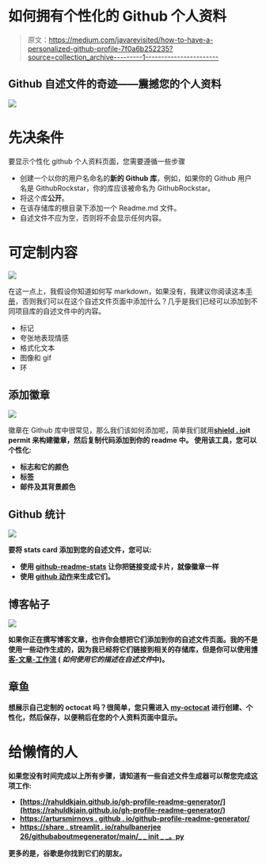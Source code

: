 # 如何拥有个性化的 Github 个人资料

> 原文：<https://medium.com/javarevisited/how-to-have-a-personalized-github-profile-7f0a6b252235?source=collection_archive---------1----------------------->

## Github 自述文件的奇迹——震撼您的个人资料

![](img/71a4002ea1a47ab7d1b89461cf53a9f5.png)

# 先决条件

要显示个性化 github 个人资料页面，您需要遵循一些步骤

*   创建一个以你的用户名命名的**新的 Github 库**，例如，如果你的 Github 用户名是 GithubRockstar，你的库应该被命名为 GithubRockstar。
*   将这个库**公开**。
*   在该存储库的根目录下添加一个 Readme.md 文件。
*   自述文件不应为空，否则将不会显示任何内容。

# 可定制内容

![](img/3ec21b1c2d1ec4225e99789496ea994f.png)

在这一点上，我假设你知道如何写 markdown，如果没有，我建议你阅读这本[手册](https://www.markdownguide.org/basic-syntax/)，否则我们可以在这个自述文件页面中添加什么？几乎是我们已经可以添加到不同项目库的自述文件中的内容。

*   标记
*   夸张地表现情感
*   格式化文本
*   图像和 gif
*   环

## 添加徽章

![](img/066c49611850b6d9576bdfb1f42413be.png)

徽章在 Github 库中很常见，那么我们该如何添加呢，简单我们就用[**shield . io**](https://shields.io/)**it permit 来构建徽章，然后复制代码添加到你的 readme 中。
使用该工具，您可以个性化:**

*   **标志和它的颜色**
*   **标签**
*   **邮件及其背景颜色**

## **Github 统计**

**![](img/baa1702a764354b2a55ffaed75c56c9a.png)**

**要将 stats card 添加到您的自述文件，您可以:**

*   **使用 [github-readme-stats](https://github.com/anuraghazra/github-readme-stats) 让你把链接变成卡片，就像徽章一样**
*   **使用 [github 动作](https://github.com/marketplace/actions/github-profile-summary-cards)来生成它们。**

## **博客帖子**

**![](img/d35a5f400739cce05c1194debd52fdd8.png)**

**如果你正在撰写博客文章，也许你会想把它们添加到你的自述文件页面。我的不是使用一些动作生成的，因为我已经将它们链接到相关的存储库，但是你可以使用[博客-文章-工作流](https://github.com/gautamkrishnar/blog-post-workflow) ( *如何使用它的描述在自述文件*中)。**

## **章鱼**

**想展示自己定制的 octocat 吗？很简单，您只需进入 [my-octocat](https://myoctocat.com/) 进行创建、个性化，然后保存，以便稍后在您的个人资料页面中显示。**

# **给懒惰的人**

**如果您没有时间完成以上所有步骤，请知道有一些自述文件生成器可以帮您完成这项工作:**

*   **[https://rahuldkjain.github.io/gh-profile-readme-generator/](https://rahuldkjain.github.io/gh-profile-readme-generator/)**
*   **[https://artursmirnovs . github . io/github-profile-readme-generator/](https://arturssmirnovs.github.io/github-profile-readme-generator/)**
*   **[https://share . streamlit . io/rahulbanerjee 26/githubaboutmegenerator/main/_ _ init _ _。py](https://share.streamlit.io/rahulbanerjee26/githubaboutmegenerator/main/__init__.py)**

**更多的是，谷歌是你找到它们的朋友。**